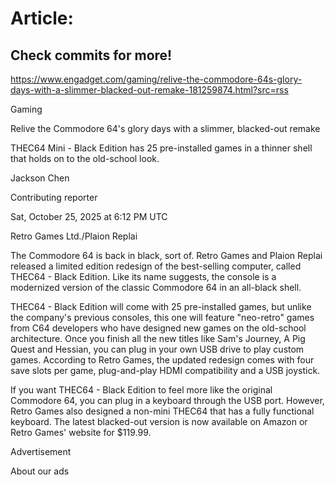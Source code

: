 # Article:

## Check commits for more!
https://www.engadget.com/gaming/relive-the-commodore-64s-glory-days-with-a-slimmer-blacked-out-remake-181259874.html?src=rss

Gaming

Relive the Commodore 64's glory days with a slimmer, blacked-out remake

THEC64 Mini - Black Edition has 25 pre-installed games in a thinner shell that holds on to the old-school look.

Jackson Chen

Contributing reporter

Sat, October 25, 2025 at 6:12 PM UTC

Retro Games Ltd./Plaion Replai

The Commodore 64 is back in black, sort of. Retro Games and Plaion Replai released a limited edition redesign of the best-selling computer, called THEC64 - Black Edition. Like its name suggests, the console is a modernized version of the classic Commodore 64 in an all-black shell.

THEC64 - Black Edition will come with 25 pre-installed games, but unlike the company's previous consoles, this one will feature "neo-retro" games from C64 developers who have designed new games on the old-school architecture. Once you finish all the new titles like Sam's Journey, A Pig Quest and Hessian, you can plug in your own USB drive to play custom games. According to Retro Games, the updated redesign comes with four save slots per game, plug-and-play HDMI compatibility and a USB joystick.

If you want THEC64 - Black Edition to feel more like the original Commodore 64, you can plug in a keyboard through the USB port. However, Retro Games also designed a non-mini THEC64 that has a fully functional keyboard. The latest blacked-out version is now available on Amazon or Retro Games' website for $119.99.

Advertisement

About our ads